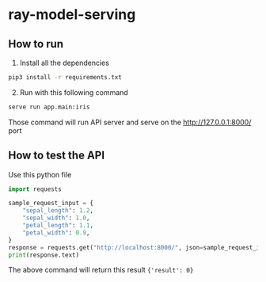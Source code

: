 # ray-model-serving

## How to run
1. Install all the dependencies
```bash
pip3 install -r requirements.txt
```
2. Run with this following command
```bash
serve run app.main:iris
```
Those command will run API server and serve on the http://127.0.0.1:8000/ port

## How to test the API
Use this python file
```python
import requests

sample_request_input = {
    "sepal_length": 1.2,
    "sepal_width": 1.0,
    "petal_length": 1.1,
    "petal_width": 0.9,
}
response = requests.get("http://localhost:8000/", json=sample_request_input)
print(response.text)
```

The above command will return this result `{'result': 0}`